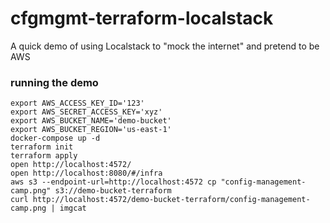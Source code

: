 # cfgmgmt-terraform-localstack

A quick demo of using Localstack to "mock the internet" and pretend to be AWS

### running the demo

```
export AWS_ACCESS_KEY_ID='123'
export AWS_SECRET_ACCESS_KEY='xyz'
export AWS_BUCKET_NAME='demo-bucket'
export AWS_BUCKET_REGION='us-east-1'
docker-compose up -d
terraform init
terraform apply
open http://localhost:4572/
open http://localhost:8080/#/infra
aws s3 --endpoint-url=http://localhost:4572 cp "config-management-camp.png" s3://demo-bucket-terraform
curl http://localhost:4572/demo-bucket-terraform/config-management-camp.png | imgcat
```
